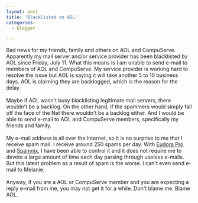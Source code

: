 ```yaml
---
layout: post
title: 'Blacklisted on AOL'
categories:
  - blogger

---
```


Bad news for my friends, family and others on AOL and CompuServe.  Apparently my mail server and/or service provider has been blacklisted by AOL since Friday, July 11.  What this means is I am unable to send e-mail to members of AOL and CompuServe.  My service provider is working hard to resolve the issue but AOL is saying it will take another 5 to 10 business days.  AOL is claiming they are backlogged, which is the reason for the delay.  <br /><br />Maybe if AOL wasn't busy blacklisting legitimate mail servers, there wouldn't be a backlog.  On the other hand, if the spammers would simply fall off the face of the Net there wouldn't be a backlog either.  And I would be able to send e-mail to AOL and CompuServe members, specifically my friends and family.<br /><br />My e-mail address is all over the Internet, so it is no surprise to me that I receive spam mail.  I receive around 250 spams per day.  With <a href="http://www.eudora.com/">Eudora Pro</a> and <a href="http://www.spamnix.com/">Spamnix</a>, I have been able to control it and it does not require me to devote a large amount of time each day parsing through useless e-mails.  But this latest problem as a result of spam is the worse.  I can't even send e-mail to Melanie.<br /><br />Anyway, if you are a AOL or CompuServe member and you are expecting a reply e-mail from me, you may not get it for a while.  Don't blame me.  Blame AOL.<br /><br />
